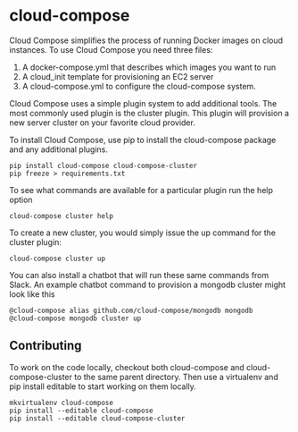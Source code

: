 # cloud-compose
Cloud Compose simplifies the process of running Docker images on cloud instances. To use Cloud Compose you need three files:

1. A docker-compose.yml that describes which images you want to run
1. A cloud_init template for provisioning an EC2 server
1. A cloud-compose.yml to configure the cloud-compose system. 

Cloud Compose uses a simple plugin system to add additional tools. The most commonly used plugin is the cluster plugin. This plugin will provision a new server cluster on your favorite cloud provider. 

To install Cloud Compose, use pip to install the cloud-compose package and any additional plugins.

```
pip install cloud-compose cloud-compose-cluster
pip freeze > requirements.txt
```

To see what commands are available for a particular plugin run the help option
```
cloud-compose cluster help
```

To create a new cluster, you would simply issue the up command for the cluster plugin:
```
cloud-compose cluster up
```

You can also install a chatbot that will run these same commands from Slack. An example chatbot command to provision a mongodb cluster might look like this
```
@cloud-compose alias github.com/cloud-compose/mongodb mongodb
@cloud-compose mongodb cluster up
```

## Contributing 
To work on the code locally, checkout both cloud-compose and cloud-compose-cluster to the same parent directory. Then use a virtualenv and pip install editable to start working on them locally.
```
mkvirtualenv cloud-compose
pip install --editable cloud-compose
pip install --editable cloud-compose-cluster
```

